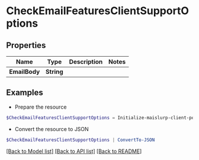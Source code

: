 # CheckEmailFeaturesClientSupportOptions
## Properties

Name | Type | Description | Notes
------------ | ------------- | ------------- | -------------
**EmailBody** | **String** |  | 

## Examples

- Prepare the resource
```powershell
$CheckEmailFeaturesClientSupportOptions = Initialize-maislurp-client-powershellCheckEmailFeaturesClientSupportOptions  -EmailBody null
```

- Convert the resource to JSON
```powershell
$CheckEmailFeaturesClientSupportOptions | ConvertTo-JSON
```

[[Back to Model list]](../README#documentation-for-models) [[Back to API list]](../README#documentation-for-api-endpoints) [[Back to README]](../README)

